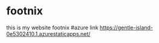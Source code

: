 # footnix
this is my website footnix
#azure link https://gentle-island-0e5302410.1.azurestaticapps.net/
